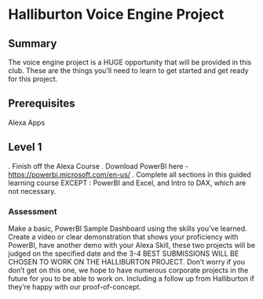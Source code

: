 # Halliburton Voice Engine Project

## Summary
The voice engine project is a HUGE opportunity that will be provided in this club. These are the things you’ll need to learn to get started and get ready for this project.

## Prerequisites
Alexa Apps

## Level 1
  . Finish off the Alexa Course
  . Download PowerBI here - https://powerbi.microsoft.com/en-us/
  . Complete all sections in this guided learning course EXCEPT : PowerBI and Excel, and Intro to DAX, which are not necessary.
### Assessment
Make a basic, PowerBI Sample Dashboard using the skills you’ve learned. Create a video or clear demonstration that shows your proficiency with PowerBI, have another demo with your Alexa Skill, these two projects will be judged on the specified date and the 3-4 BEST SUBMISSIONS WILL BE CHOSEN TO WORK ON THE HALLIBURTON PROJECT. Don’t worry if you don’t get on this one, we hope to have numerous corporate projects in the future for you to be able to work on. Including a follow up from Halliburton if they’re happy with our proof-of-concept.
